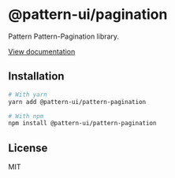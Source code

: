 # @pattern-ui/pagination

Pattern Pattern-Pagination library.

[View documentation](https://pattern.icu/)

## Installation

```sh
# With yarn
yarn add @pattern-ui/pattern-pagination

# With npm
npm install @pattern-ui/pattern-pagination
```

## License

MIT
